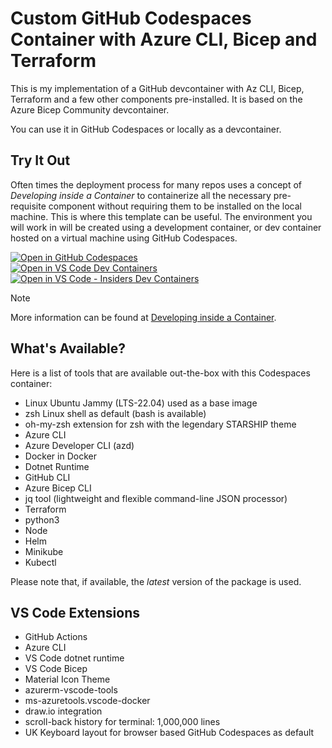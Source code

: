 # Custom GitHub Codespaces Container with Azure CLI, Bicep and Terraform

This is my implementation of a GitHub devcontainer with Az CLI, Bicep, Terraform and a few other components pre-installed. It is based on the Azure Bicep Community devcontainer.

You can use it in GitHub Codespaces or locally as a devcontainer.

## Try It Out

Often times the deployment process for many repos uses a concept of *Developing inside a Container* to containerize all the necessary pre-requisite component without requiring them to be installed on the local machine. This is where this template can be useful. The environment you will work in will be created using a development container, or dev container hosted on a virtual machine using GitHub Codespaces.

[![Open in GitHub Codespaces](https://github.com/codespaces/badge.svg)](https://codespaces.new/oliverlabs/azdevcont) <br>
[![Open in VS Code Dev Containers](https://img.shields.io/static/v1?style=for-the-badge&label=VSCode%20-%20DevContainer&message=Open&color=blue&logo=visualstudiocode)](https://vscode.dev/redirect?url=vscode://ms-vscode-remote.remote-containers/cloneInVolume?url=https://github.com/oliverlabs/azdevcont)
[![Open in VS Code - Insiders Dev Containers](https://img.shields.io/static/v1?style=for-the-badge&label=VSCode-Insiders%20-%20Devcontainer&message=Open&color=blue&logo=visualstudiocode)](https://insiders.vscode.dev/redirect?url=vscode-insiders://ms-vscode-remote.remote-containers/cloneInVolume?url=https://github.com/oliverlabs/azdevcont)

> [!NOTE]  
> More information can be found at [Developing inside a Container](https://code.visualstudio.com/docs/remote/containers).

## What's Available?

Here is a list of tools that are available out-the-box with this Codespaces container:

- Linux Ubuntu Jammy (LTS-22.04) used as a base image
- zsh Linux shell as default (bash is available)
- oh-my-zsh extension for zsh with the legendary STARSHIP theme
- Azure CLI
- Azure Developer CLI (azd)
- Docker in Docker
- Dotnet Runtime
- GitHub CLI
- Azure Bicep CLI
- jq tool (lightweight and flexible command-line JSON processor)
- Terraform
- python3
- Node
- Helm
- Minikube
- Kubectl

Please note that, if available, the *latest* version of the package is used.

## VS Code Extensions

- GitHub Actions
- Azure CLI
- VS Code dotnet runtime
- VS Code Bicep
- Material Icon Theme
- azurerm-vscode-tools
- ms-azuretools.vscode-docker
- draw.io integration
- scroll-back history for terminal: 1,000,000 lines
- UK Keyboard layout for browser based GitHub Codespaces as default
